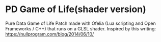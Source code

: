 # PD Game of Life(shader version)

Pure Data Game of Life Patch made with Ofelia (Lua scripting and Open Frameworks / C++) that runs on a GLSL shader.
Inspired by this writing: https://nullprogram.com/blog/2014/06/10/
